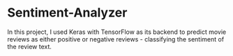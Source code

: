 # Sentiment-Analyzer
In this project, I used Keras with TensorFlow as its backend to predict movie reviews as either positive or negative reviews - classifying the sentiment of the review text.
